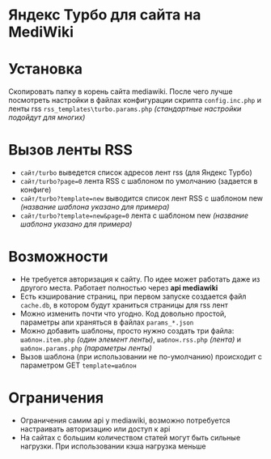 ﻿# Яндекс Турбо для сайта на MediWiki

# Установка
Скопировать папку в корень сайта mediawiki. После чего лучше посмотреть настройки в файлах конфигурации скрипта `config.inc.php` и ленты rss `rss_templates\turbo.params.php` _(стандартные настройки подойдут для многих)_

# Вызов ленты RSS
* `сайт/turbo` выведется список адресов лент rss (для Яндекс Турбо)
* `сайт/turbo?page=0` лента RSS с шаблоном по умолчанию (задается в конфиге)
* `сайт/turbo?template=new` выводится список лент RSS с шаблоном new _(название шаблона указано для примера)_
* `сайт/turbo?template=new&page=0` лента с шаблоном new _(название шаблона указано для примера)_

# Возможности
* Не требуется авторизация к сайту. По идее может работать даже из другого места. Работает полностью через **api mediawiki**
* Есть кэширование страниц, при первом запуске создается файл `cache.db`, в котором будут храниться страницы для rss лент
* Можно изменить почти что угодно. Код довольно простой, параметры апи храняться в файлах `params_*.json`
* Можно добавить шаблоны, просто нужно создать три файла: `шаблон.item.php` _(один элемент ленты)_, `шаблон.rss.php` _(лента)_ и `шаблон.params.php` _(параметры ленты)_
* Вызов шаблона (при использовании не по-умолчанию) происходит с параметром GET `template=шаблон`

# Ограничения
* Ограничения самим api у mediawiki, возможно потребуется настраивать авторизацию или доступ к api
* На сайтах с большим количеством статей могут быть сильные нагрузки. При использовании кэша нагрузка меньше